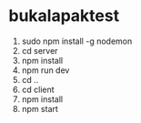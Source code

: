 # bukalapaktest
1. sudo npm install -g nodemon
2. cd server 
3. npm install
4. npm run dev
5. cd ..
6. cd client
7. npm install
8. npm start
